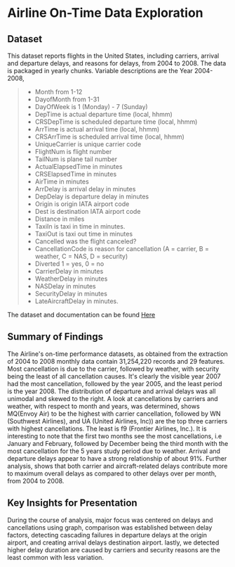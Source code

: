 # Airline On-Time Data Exploration

## 


## Dataset

This dataset reports flights in the United States, including
carriers, arrival and departure delays, and reasons for delays,
from 2004 to 2008. The data is packaged in yearly chunks. Variable descriptions are the Year 2004-2008, 
>- Month from 1-12 
>- DayofMonth from 1-31 
>- DayOfWeek is 1 (Monday) - 7 (Sunday)
>- DepTime is actual departure time (local, hhmm)
>- CRSDepTime is scheduled departure time (local, hhmm)
>- ArrTime is actual arrival time (local, hhmm)
>- CRSArrTime is scheduled arrival time (local, hhmm)
>- UniqueCarrier is unique carrier code
>- FlightNum is flight number
>- TailNum is plane tail number
>- ActualElapsedTime in minutes
>- CRSElapsedTime in minutes
>- AirTime in minutes
>- ArrDelay is arrival delay in minutes 
>- DepDelay is departure delay in minutes
>- Origin is origin IATA airport code
>- Dest is destination IATA airport code
>- Distance in miles
>- TaxiIn is taxi in time in minutes. 
>- TaxiOut is taxi out time in minutes
>- Cancelled was the flight canceled? 
>- CancellationCode is reason for cancellation (A = carrier, B = weather, C = NAS, D = security)
>- Diverted 1 = yes, 0 = no
>- CarrierDelay in minutes
>- WeatherDelay in minutes
>- NASDelay in minutes
>- SecurityDelay in minutes
>- LateAircraftDelay in minutes. 

The dataset and documentation can be found [Here](https://dataverse.harvard.edu/dataset.xhtml?persistentId=doi:10.7910/DVN/HG7NV7)


## Summary of Findings

The Airline's on-time performance datasets, as obtained from the extraction of 2004 to 2008 monthly data contain 31,254,220 records and 29 features. Most cancellation is due to the carrier, followed by weather, with security being the least of all cancellation causes. It's clearly the visible year 2007 had the most cancellation, followed by the year 2005, and the least period is the year 2008. The distribution of departure and arrival delays was all unimodal and skewed to the right. A look at cancellations by carriers and weather, with respect to month and years, was determined, shows MQ(Envoy Air) to be the highest with carrier cancellation, followed by WN (Southwest Airlines), and UA (United Airlines, Inc)) are the top three carriers with highest cancellations. The least is f9 (Frontier Airlines, Inc.). It is interesting to note that the first two months see the most cancellations, i.e January and February, followed by December being the third month with the most cancellation for the 5 years study period due to weather. Arrival and departure delays appear to have a strong relationship of about 91%. Further analysis, shows that both carrier and aircraft-related delays contribute more to maximum overall delays as compared to other delays over per month, from 2004 to 2008.


## Key Insights for Presentation

During the course of analysis, major focus was centered on delays and cancellations using graph, comparison was established between delay factors, detecting cascading failures in departure delays at the origin airport, and creating arrival delays destination airport. lastly, we detected higher delay duration are caused by carriers and security reasons are the least common with less variation.
